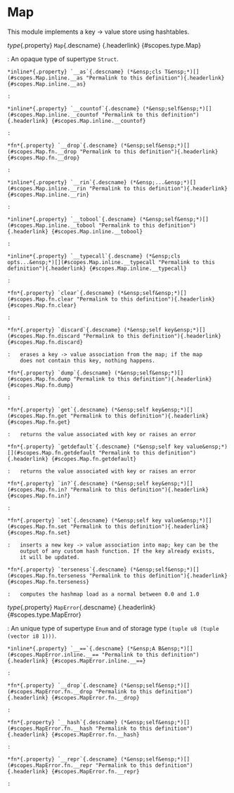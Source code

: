 <style type="text/css" rel="stylesheet">body { counter-reset: chapter 16; }</style>

Map
===

This module implements a key -> value store using hashtables.

*type*{.property} `Map`{.descname} [](#scopes.type.Map "Permalink to this definition"){.headerlink} {#scopes.type.Map}

:   An opaque type of supertype `Struct`.

    *inline*{.property} `__as`{.descname} (*&ensp;cls T&ensp;*)[](#scopes.Map.inline.__as "Permalink to this definition"){.headerlink} {#scopes.Map.inline.__as}

    :   

    *inline*{.property} `__countof`{.descname} (*&ensp;self&ensp;*)[](#scopes.Map.inline.__countof "Permalink to this definition"){.headerlink} {#scopes.Map.inline.__countof}

    :   

    *fn*{.property} `__drop`{.descname} (*&ensp;self&ensp;*)[](#scopes.Map.fn.__drop "Permalink to this definition"){.headerlink} {#scopes.Map.fn.__drop}

    :   

    *inline*{.property} `__rin`{.descname} (*&ensp;...&ensp;*)[](#scopes.Map.inline.__rin "Permalink to this definition"){.headerlink} {#scopes.Map.inline.__rin}

    :   

    *inline*{.property} `__tobool`{.descname} (*&ensp;self&ensp;*)[](#scopes.Map.inline.__tobool "Permalink to this definition"){.headerlink} {#scopes.Map.inline.__tobool}

    :   

    *inline*{.property} `__typecall`{.descname} (*&ensp;cls opts...&ensp;*)[](#scopes.Map.inline.__typecall "Permalink to this definition"){.headerlink} {#scopes.Map.inline.__typecall}

    :   

    *fn*{.property} `clear`{.descname} (*&ensp;self&ensp;*)[](#scopes.Map.fn.clear "Permalink to this definition"){.headerlink} {#scopes.Map.fn.clear}

    :   

    *fn*{.property} `discard`{.descname} (*&ensp;self key&ensp;*)[](#scopes.Map.fn.discard "Permalink to this definition"){.headerlink} {#scopes.Map.fn.discard}

    :   erases a key -> value association from the map; if the map
        does not contain this key, nothing happens.

    *fn*{.property} `dump`{.descname} (*&ensp;self&ensp;*)[](#scopes.Map.fn.dump "Permalink to this definition"){.headerlink} {#scopes.Map.fn.dump}

    :   

    *fn*{.property} `get`{.descname} (*&ensp;self key&ensp;*)[](#scopes.Map.fn.get "Permalink to this definition"){.headerlink} {#scopes.Map.fn.get}

    :   returns the value associated with key or raises an error

    *fn*{.property} `getdefault`{.descname} (*&ensp;self key value&ensp;*)[](#scopes.Map.fn.getdefault "Permalink to this definition"){.headerlink} {#scopes.Map.fn.getdefault}

    :   returns the value associated with key or raises an error

    *fn*{.property} `in?`{.descname} (*&ensp;self key&ensp;*)[](#scopes.Map.fn.in? "Permalink to this definition"){.headerlink} {#scopes.Map.fn.in?}

    :   

    *fn*{.property} `set`{.descname} (*&ensp;self key value&ensp;*)[](#scopes.Map.fn.set "Permalink to this definition"){.headerlink} {#scopes.Map.fn.set}

    :   inserts a new key -> value association into map; key can be the
        output of any custom hash function. If the key already exists,
        it will be updated.

    *fn*{.property} `terseness`{.descname} (*&ensp;self&ensp;*)[](#scopes.Map.fn.terseness "Permalink to this definition"){.headerlink} {#scopes.Map.fn.terseness}

    :   computes the hashmap load as a normal between 0.0 and 1.0

*type*{.property} `MapError`{.descname} [](#scopes.type.MapError "Permalink to this definition"){.headerlink} {#scopes.type.MapError}

:   An unique type of supertype `Enum` and of storage type `(tuple u8 (tuple (vector i8 1)))`.

    *inline*{.property} `__==`{.descname} (*&ensp;A B&ensp;*)[](#scopes.MapError.inline.__== "Permalink to this definition"){.headerlink} {#scopes.MapError.inline.__==}

    :   

    *fn*{.property} `__drop`{.descname} (*&ensp;self&ensp;*)[](#scopes.MapError.fn.__drop "Permalink to this definition"){.headerlink} {#scopes.MapError.fn.__drop}

    :   

    *fn*{.property} `__hash`{.descname} (*&ensp;self&ensp;*)[](#scopes.MapError.fn.__hash "Permalink to this definition"){.headerlink} {#scopes.MapError.fn.__hash}

    :   

    *fn*{.property} `__repr`{.descname} (*&ensp;self&ensp;*)[](#scopes.MapError.fn.__repr "Permalink to this definition"){.headerlink} {#scopes.MapError.fn.__repr}

    :   


